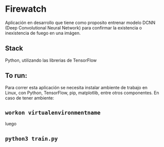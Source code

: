 # Firewatch

Aplicación en desarrollo que tiene como proposito entrenar modelo DCNN (Deep Convolutional Neural Network) para confirmar la existencia o inexistencia de fuego en una imágen.

## Stack

Python, utilizando las librerias de TensorFlow

## To run:

Para correr esta aplicación se necesita instalar ambiente de trabajo en Linux, con Python, TensorFlow, pip, matplotlib, entre otros componentes. En caso de tener ambiente: 

## `workon virtualenvironmentname`

luego

## `python3 train.py`
